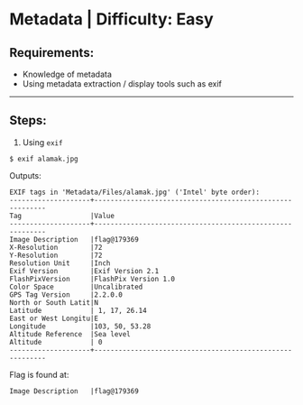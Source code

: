 # Metadata | Difficulty: Easy

## Requirements:

- Knowledge of metadata
- Using metadata extraction / display tools such as exif

---

## Steps:

1. Using `exif`

```
$ exif alamak.jpg
```

Outputs:

```
EXIF tags in 'Metadata/Files/alamak.jpg' ('Intel' byte order):
--------------------+----------------------------------------------------------
Tag                 |Value
--------------------+----------------------------------------------------------
Image Description   |flag@179369
X-Resolution        |72
Y-Resolution        |72
Resolution Unit     |Inch
Exif Version        |Exif Version 2.1
FlashPixVersion     |FlashPix Version 1.0
Color Space         |Uncalibrated
GPS Tag Version     |2.2.0.0
North or South Latit|N
Latitude            | 1, 17, 26.14
East or West Longitu|E
Longitude           |103, 50, 53.28
Altitude Reference  |Sea level
Altitude            | 0
--------------------+----------------------------------------------------------
```

Flag is found at:

```
Image Description   |flag@179369
```
